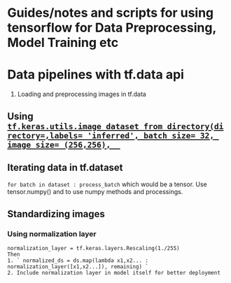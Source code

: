# Guides/notes and scripts for using tensorflow for Data Preprocessing, Model Training etc

# Data pipelines with tf.data api
1. Loading and preprocessing images in tf.data
  ## Using [`tf.keras.utils.image_dataset_from_directory(directory=,labels= 'inferred', batch_size= 32, image_size= (256,256),  `](https://www.tensorflow.org/api_docs/python/tf/keras/utils/image_dataset_from_directory)
  
  ## Iterating data in tf.dataset
   ``` for batch in dataset : process_batch ```   which would be a tensor.
   Use tensor.numpy() and to use numpy methods and processings.
            
## Standardizing images
  ### Using normalization layer
    normalization_layer = tf.keras.layers.Rescaling(1./255)
    Then
    1. ` normalized_ds = ds.map(lambda x1,x2... : normalization_layer([x1,x2...]), remaining) `
    2. Include normalization layer in model itself for better deployment
    
